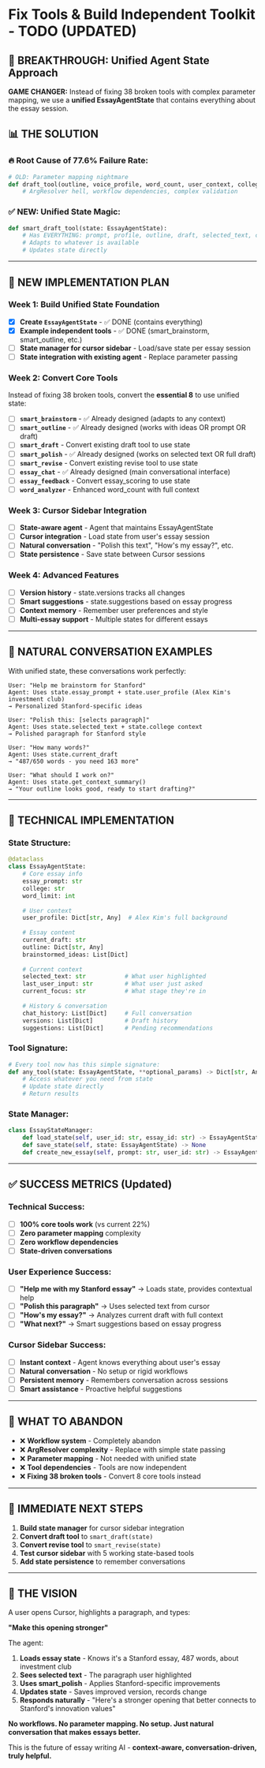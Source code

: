 # Fix Tools & Build Independent Toolkit - TODO (UPDATED)

## 🎯 **BREAKTHROUGH: Unified Agent State Approach**

**GAME CHANGER:** Instead of fixing 38 broken tools with complex parameter mapping, we use a **unified EssayAgentState** that contains everything about the essay session.

## 📊 **THE SOLUTION** 

### **🔥 Root Cause of 77.6% Failure Rate:**
```python
# OLD: Parameter mapping nightmare
def draft_tool(outline, voice_profile, word_count, user_context, college_id, essay_prompt, user_id, **20_more_params):
    # ArgResolver hell, workflow dependencies, complex validation
```

### **✅ NEW: Unified State Magic:**
```python  
def smart_draft_tool(state: EssayAgentState):
    # Has EVERYTHING: prompt, profile, outline, draft, selected_text, chat_history
    # Adapts to whatever is available
    # Updates state directly
```

---

## 🚀 **NEW IMPLEMENTATION PLAN**

### **Week 1: Build Unified State Foundation**
- [x] **Create `EssayAgentState`** - ✅ DONE (contains everything)
- [x] **Example independent tools** - ✅ DONE (smart_brainstorm, smart_outline, etc.)
- [ ] **State manager for cursor sidebar** - Load/save state per essay session
- [ ] **State integration with existing agent** - Replace parameter passing

### **Week 2: Convert Core Tools**  
Instead of fixing 38 broken tools, convert the **essential 8** to use unified state:

- [ ] **`smart_brainstorm`** - ✅ Already designed (adapts to any context)
- [ ] **`smart_outline`** - ✅ Already designed (works with ideas OR prompt OR draft)  
- [ ] **`smart_draft`** - Convert existing draft tool to use state
- [ ] **`smart_polish`** - ✅ Already designed (works on selected text OR full draft)
- [ ] **`smart_revise`** - Convert existing revise tool to use state
- [ ] **`essay_chat`** - ✅ Already designed (main conversational interface)
- [ ] **`essay_feedback`** - Convert essay_scoring to use state
- [ ] **`word_analyzer`** - Enhanced word_count with full context

### **Week 3: Cursor Sidebar Integration**
- [ ] **State-aware agent** - Agent that maintains EssayAgentState
- [ ] **Cursor integration** - Load state from user's essay session
- [ ] **Natural conversation** - "Polish this text", "How's my essay?", etc.
- [ ] **State persistence** - Save state between Cursor sessions

### **Week 4: Advanced Features**
- [ ] **Version history** - state.versions tracks all changes
- [ ] **Smart suggestions** - state.suggestions based on essay progress
- [ ] **Context memory** - Remember user preferences and style
- [ ] **Multi-essay support** - Multiple states for different essays

---

## 🎯 **NATURAL CONVERSATION EXAMPLES**

With unified state, these conversations work perfectly:

```
User: "Help me brainstorm for Stanford"
Agent: Uses state.essay_prompt + state.user_profile (Alex Kim's investment club)
→ Personalized Stanford-specific ideas

User: "Polish this: [selects paragraph]"  
Agent: Uses state.selected_text + state.college context
→ Polished paragraph for Stanford style

User: "How many words?"
Agent: Uses state.current_draft
→ "487/650 words - you need 163 more"

User: "What should I work on?"
Agent: Uses state.get_context_summary() 
→ "Your outline looks good, ready to start drafting?"
```

---

## 🔧 **TECHNICAL IMPLEMENTATION**

### **State Structure:**
```python
@dataclass  
class EssayAgentState:
    # Core essay info
    essay_prompt: str
    college: str  
    word_limit: int
    
    # User context
    user_profile: Dict[str, Any]  # Alex Kim's full background
    
    # Essay content  
    current_draft: str
    outline: Dict[str, Any]
    brainstormed_ideas: List[Dict]
    
    # Current context
    selected_text: str           # What user highlighted
    last_user_input: str         # What user just asked
    current_focus: str           # What stage they're in
    
    # History & conversation
    chat_history: List[Dict]     # Full conversation
    versions: List[Dict]         # Draft history
    suggestions: List[Dict]      # Pending recommendations
```

### **Tool Signature:**
```python
# Every tool now has this simple signature:
def any_tool(state: EssayAgentState, **optional_params) -> Dict[str, Any]:
    # Access whatever you need from state
    # Update state directly  
    # Return results
```

### **State Manager:**
```python
class EssayStateManager:
    def load_state(self, user_id: str, essay_id: str) -> EssayAgentState
    def save_state(self, state: EssayAgentState) -> None
    def create_new_essay(self, prompt: str, user_id: str) -> EssayAgentState
```

---

## ✅ **SUCCESS METRICS (Updated)**

### **Technical Success:**
- [ ] **100% core tools work** (vs current 22%)
- [ ] **Zero parameter mapping** complexity  
- [ ] **Zero workflow dependencies**
- [ ] **State-driven conversations**

### **User Experience Success:**
- [ ] **"Help me with my Stanford essay"** → Loads state, provides contextual help
- [ ] **"Polish this paragraph"** → Uses selected text from cursor
- [ ] **"How's my essay?"** → Analyzes current draft with full context
- [ ] **"What next?"** → Smart suggestions based on essay progress

### **Cursor Sidebar Success:**
- [ ] **Instant context** - Agent knows everything about user's essay
- [ ] **Natural conversation** - No setup or rigid workflows
- [ ] **Persistent memory** - Remembers conversation across sessions
- [ ] **Smart assistance** - Proactive helpful suggestions

---

## 🚫 **WHAT TO ABANDON**

- ❌ **Workflow system** - Completely abandon
- ❌ **ArgResolver complexity** - Replace with simple state passing
- ❌ **Parameter mapping** - Not needed with unified state
- ❌ **Tool dependencies** - Tools are now independent
- ❌ **Fixing 38 broken tools** - Convert 8 core tools instead

---

## 🎯 **IMMEDIATE NEXT STEPS**

1. **Build state manager** for cursor sidebar integration
2. **Convert draft tool** to `smart_draft(state)` 
3. **Convert revise tool** to `smart_revise(state)`
4. **Test cursor sidebar** with 5 working state-based tools
5. **Add state persistence** to remember conversations

---

## 🌟 **THE VISION**

A user opens Cursor, highlights a paragraph, and types:

**"Make this opening stronger"**

The agent:
1. **Loads essay state** - Knows it's a Stanford essay, 487 words, about investment club
2. **Sees selected text** - The paragraph user highlighted  
3. **Uses smart_polish** - Applies Stanford-specific improvements
4. **Updates state** - Saves improved version, records change
5. **Responds naturally** - "Here's a stronger opening that better connects to Stanford's innovation values"

**No workflows. No parameter mapping. No setup. Just natural conversation that makes essays better.**

This is the future of essay writing AI - **context-aware, conversation-driven, truly helpful.** 